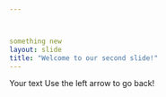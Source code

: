 ```yaml
---



something new
layout: slide
title: "Welcome to our second slide!"
---
```

Your text
Use the left arrow to go back!
